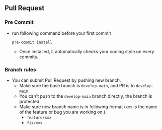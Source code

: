 ## Pull Request
### Pre Commit
- run following command before your first commit
  ```
  pre-commit install
  ```
  - Once installed, it automatically checks your coding style on every commits.

### Branch rules
- You can submit Pull Request by pushing new branch.
  - Make sure the base branch is `develop-main`, and PR is to `develop-main`.
  - You can't push to the `develop-main` branch directly, the branch is protected.
  - Make sure new branch name is in following format (`xxx` is the name of the feature or bug you are working on.).
    - `feature/xxx`
    - `fix/xxx`
